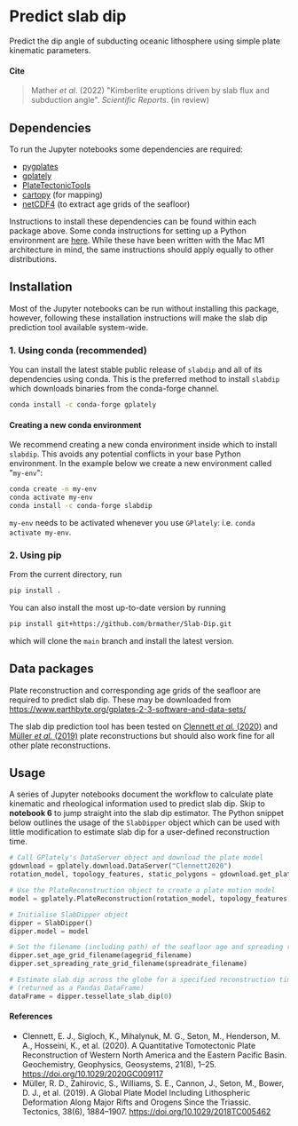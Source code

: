 # Predict slab dip

Predict the dip angle of subducting oceanic lithosphere using simple plate kinematic parameters.

#### Cite

> Mather _et al_. (2022) "Kimberlite eruptions driven by slab flux and subduction angle". _Scientific Reports_. (in review)


## Dependencies

To run the Jupyter notebooks some dependencies are required:

- [pygplates](https://www.gplates.org/download/)
- [gplately](https://github.com/GPlates/gplately)
- [PlateTectonicTools](https://github.com/EarthByte/PlateTectonicTools/tree/master/ptt)
- [cartopy](https://scitools.org.uk/cartopy/docs/latest/installing.html) (for mapping)
- [netCDF4](https://pypi.org/project/netCDF4/) (to extract age grids of the seafloor)

Instructions to install these dependencies can be found within each package above.
Some conda instructions for setting up a Python environment are [here](https://www.benmather.info/post/2022-07-07-python-for-mac-m1/). While these have been written with the Mac M1 architecture in mind, the same instructions should apply equally to other distributions.

## Installation

Most of the Jupyter notebooks can be run without installing this package, however, following these installation instructions will make the slab dip prediction tool available system-wide.

### 1. Using conda (recommended)

You can install the latest stable public release of `slabdip` and all of its dependencies using conda.
This is the preferred method to install `slabdip` which downloads binaries from the conda-forge channel.

```sh
conda install -c conda-forge gplately
```

#### Creating a new conda environment

We recommend creating a new conda environment inside which to install `slabdip`. This avoids any potential conflicts in your base Python environment. In the example below we create a new environment called "`my-env`":

```sh
conda create -n my-env
conda activate my-env
conda install -c conda-forge slabdip
```

`my-env` needs to be activated whenever you use `GPlately`: i.e. `conda activate my-env`.

### 2. Using pip

From the current directory, run

```sh
pip install .
```

You can also install the most up-to-date version by running

```sh
pip install git+https://github.com/brmather/Slab-Dip.git
```

which will clone the `main` branch and install the latest version.

## Data packages

Plate reconstruction and corresponding age grids of the seafloor are required to predict slab dip. These may be downloaded from https://www.earthbyte.org/gplates-2-3-software-and-data-sets/

The slab dip prediction tool has been tested on [Clennett _et al._ (2020)](https://doi.org/10.1029/2020GC009117) and [Müller _et al._ (2019)](https://doi.org/10.1029/2018TC005462) plate reconstructions but should also work fine for all other plate reconstructions.

## Usage

A series of Jupyter notebooks document the workflow to calculate plate kinematic and rheological information used to predict slab dip. Skip to __notebook 6__ to jump straight into the slab dip estimator. The Python snippet below outlines the usage of the `SlabDipper` object which can be used with little modification to estimate slab dip for a user-defined reconstruction time.

```python
# Call GPlately's DataServer object and download the plate model
gdownload = gplately.download.DataServer("Clennett2020")
rotation_model, topology_features, static_polygons = gdownload.get_plate_reconstruction_files()

# Use the PlateReconstruction object to create a plate motion model
model = gplately.PlateReconstruction(rotation_model, topology_features, static_polygons)

# Initialise SlabDipper object
dipper = SlabDipper()
dipper.model = model

# Set the filename (including path) of the seafloor age and spreading rate grids
dipper.set_age_grid_filename(agegrid_filename)
dipper.set_spreading_rate_grid_filename(spreadrate_filename)

# Estimate slab dip across the globe for a specified reconstruction time
# (returned as a Pandas DataFrame)
dataFrame = dipper.tessellate_slab_dip(0)
```

#### References

- Clennett, E. J., Sigloch, K., Mihalynuk, M. G., Seton, M., Henderson, M. A., Hosseini, K., et al. (2020). A Quantitative Tomotectonic Plate Reconstruction of Western North America and the Eastern Pacific Basin. Geochemistry, Geophysics, Geosystems, 21(8), 1–25. https://doi.org/10.1029/2020GC009117
- Müller, R. D., Zahirovic, S., Williams, S. E., Cannon, J., Seton, M., Bower, D. J., et al. (2019). A Global Plate Model Including Lithospheric Deformation Along Major Rifts and Orogens Since the Triassic. Tectonics, 38(6), 1884–1907. https://doi.org/10.1029/2018TC005462
